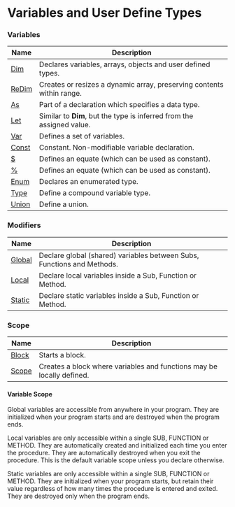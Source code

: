 # Variables and User Define Types

### Variables

| Name       | Description |
| ---------- | ----------- |
| [Dim](#dim) | Declares variables, arrays, objects and user defined types. |
| [ReDim](#redim) | Creates or resizes a dynamic array, preserving contents within range.  |
| [As](#as) | Part of a declaration which specifies a data type. |
| [Let](#let) | Similar to **Dim**, but the type is inferred from the assigned value. |
| [Var](#var) | Defines a set of variables. |
| [Const](#const) | Constant. Non-modifiable variable declaration. |
| [$](#equate1) | Defines an equate (which can be used as constant). |
| [%](#equate2) | Defines an equate (which can be used as constant). |
| [Enum](#enum) | Declares an enumerated type. |
| [Type](#type) | Define a compound variable type. |
| [Union](#union) | Define a union. |

### Modifiers

| Name       | Description |
| ---------- | ----------- |
| [Global](#global) | Declare global (shared) variables between Subs, Functions and Methods. |
| [Local](#local) | Declare local variables inside a Sub, Function or Method. |
| [Static](#static) | Declare static variables inside a Sub, Function or Method. |

### Scope

| Name       | Description |
| ---------- | ----------- |
| [Block](#block) | Starts a block. |
| [Scope](#scope) | Creates a block where variables and functions may be locally defined.  |

#### Variable Scope

Global variables are accessible from anywhere in your program. They are initialized when your program starts and are destroyed when the program ends.

Local variables are only accessible within a single SUB, FUNCTION or METHOD. They are automatically created and initialized each time you enter the procedure. They are automatically destroyed when you exit the procedure. This is the default variable scope unless you declare otherwise.

Static variables are only accessible within a single SUB, FUNCTION or METHOD. They are initialized when your program starts, but retain their value regardless of how many times the procedure is entered and exited. They are destroyed only when the program ends.
